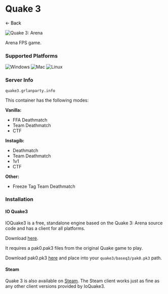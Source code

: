 # Quake 3
<a href="https://grlanparty.info" style="text-decoration: none; color: black;">&#8592; Back</a>

![Quake 3: Arena](https://shared.fastly.steamstatic.com/store_item_assets/steam/apps/2200/header.jpg?t=1664229254)

Arena FPS game.

### Supported Platforms
![Windows](https://img.icons8.com/color/48/000000/windows-10.png) ![Mac](https://img.icons8.com/color/48/000000/mac-os.png) ![Linux](https://img.icons8.com/color/48/000000/linux.png)

### Server Info
`quake3.grlanparty.info` <span id="server-status"></span>

This container has the following modes:

**Vanilla:**
- FFA Deathmatch
- Team Deathmatch
- CTF

**Instagib:**
- Deathmatch
- Team Deathmatch
- 1v1
- CTF

**Other:**
- Freeze Tag Team Deathmatch

### Installation

#### IO Quake3
IOQuake3 is a free, standalone engine based on the Quake 3: Arena source code and has a client for all platforms.

Download [here](https://ioquake3.org/get-it/). 

It requires a pak0.pak3 files from the original Quake game to play.

Download pak0.pk3 [here](https://grlanparty.info/assets/pak0.pk3) and place into your `quake3/baseq3/pak0.pk3` path.

#### Steam
Quake 3 is also available on [Steam](https://store.steampowered.com/app/2200/Quake_III_Arena/). The Steam client works
just as fine as any other client versions provided by IoQuake3. 


<script>
document.addEventListener("DOMContentLoaded", function() {
    const statusElement = document.getElementById("server-status");

    fetch("https://api.grlanparty.info/status?stack_name=quake3")
        .then(response => response.json())
        .then(data => {
            console.log("Response data:", data);
            const circle = document.createElement("span");
            circle.style.display = "inline-block";
            circle.style.width = "10px";
            circle.style.height = "10px";
            circle.style.borderRadius = "50%";
            circle.style.marginLeft = "5px";
            circle.style.backgroundColor = data.result === true ? "green" : "grey";
            statusElement.appendChild(circle);
        })
        .catch(error => {
            console.error("Error fetching server status:", error);
        });
});
</script></body></html>
